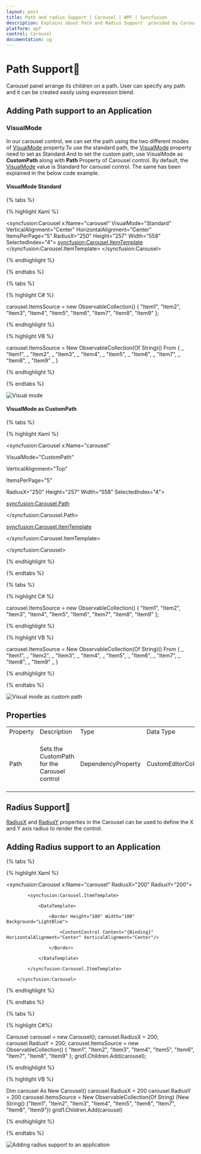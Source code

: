 ```yaml
---
layout: post
title: Path and radius Support | Carousel | WPF | Syncfusion
description: Explains about Path and Radius Support  provided by Carousel control for WPF
platform: wpf
control: Carousel
documentation: ug
---
```


# Path Support

Carousel panel arrange its children on a path. User can specify any path and it can be created easily using expression blend.

## Adding Path support to an Application

### VisualMode

In our carousel control, we can set the path using the two different modes of [VisualMode](https://help.syncfusion.com/cr/wpf/Syncfusion.Shared.Wpf~Syncfusion.Windows.Shared.Carousel~VisualMode.html) property.To use the standard path, the [VisualMode](https://help.syncfusion.com/cr/wpf/Syncfusion.Shared.Wpf~Syncfusion.Windows.Shared.Carousel~VisualMode.html) property need to set as Standard.And to set the custom path, use VisualMode as **CustomPath** along with **Path** Property of Carousel control. By default, the [VisualMode](https://help.syncfusion.com/cr/wpf/Syncfusion.Shared.Wpf~Syncfusion.Windows.Shared.Carousel~VisualMode.html) value is Standard for carousel control. The same has been explained in the below code example.

#### VisualMode Standard


{% tabs %}

{% highlight Xaml %}

<syncfusion:Carousel x:Name="carousel"
VisualMode="Standard"
VerticalAlignment="Center"
HorizontalAlignment="Center"
ItemsPerPage="5"
RadiusX="250" Height="257" Width="558" SelectedIndex="4">
<syncfusion:Carousel.ItemTemplate>
<DataTemplate>
<Border Height="100" Width="100" Background="LightBlue">
<ContentControl Content="{Binding}" HorizontalAlignment="Center" VerticalAlignment="Center"/>
</Border>
</DataTemplate>
</syncfusion:Carousel.ItemTemplate>
</syncfusion:Carousel>

{% endhighlight %}

{% endtabs %}

{% tabs %}

{% highlight C# %}

carousel.ItemsSource = new ObservableCollection<string>() { "Item1", "Item2", "Item3", "Item4", "Item5", "Item6", "Item7", "Item8", "Item9" };


{% endhighlight %}

{% highlight VB %}

carousel.ItemsSource = New ObservableCollection(Of String)() From { _
	"Item1", _
	"Item2", _
	"Item3", _
	"Item4", _
	"Item5", _
	"Item6", _
	"Item7", _
	"Item8", _
	"Item9" _
}

{% endhighlight %}

{% endtabs %}

![Visual mode](customization_images/StandardVisualMode.jpeg)

#### VisualMode as CustomPath

{% tabs %}

{% highlight Xaml %}

<syncfusion:Carousel x:Name="carousel"   

VisualMode="CustomPath"

VerticalAlignment="Top"

ItemsPerPage="5"

RadiusX="250" Height="257" Width="558" SelectedIndex="4">

<syncfusion:Carousel.Path>

<Path Data="M0,300 L600,300" Stroke="Blue" StrokeThickness="2" HorizontalAlignment="Stretch" VerticalAlignment="Stretch"/>

</syncfusion:Carousel.Path>

<syncfusion:Carousel.ItemTemplate>

<DataTemplate>

<Border Height="100" Width="100" Background="LightBlue">

<ContentControl Content="{Binding}" HorizontalAlignment="Center" VerticalAlignment="Center"/>

</Border>

</DataTemplate>

</syncfusion:Carousel.ItemTemplate>

</syncfusion:Carousel>

{% endhighlight %}

{% endtabs %}

{% tabs %}

{% highlight C# %}

carousel.ItemsSource = new ObservableCollection<string>() { "Item1", "Item2", "Item3", "Item4", "Item5", "Item6", "Item7", "Item8", "Item9" };


{% endhighlight %}

{% highlight VB %}

carousel.ItemsSource = New ObservableCollection(Of String)() From { _
	"Item1", _
	"Item2", _
	"Item3", _
	"Item4", _
	"Item5", _
	"Item6", _
	"Item7", _
	"Item8", _
	"Item9" _
}

{% endhighlight %}

{% endtabs %}

![Visual mode as custom path](customization_images/CustomVisualMode.jpeg)


## Properties

<table>
<tr>
<td>
Property<br/><br/></td><td>
Description<br/><br/></td><td>
Type<br/><br/></td><td>
Data Type<br/><br/></td></tr>
<tr>
<td>
Path<br/><br/></td><td>
Sets the CustomPath for the Carousel control<br/><br/></td><td>
DependencyProperty<br/><br/></td><td>
CustomEditorCollection<br/><br/></td></tr>
</table>

## Radius Support

[RadiusX](https://help.syncfusion.com/cr/wpf/Syncfusion.Shared.Wpf~Syncfusion.Windows.Shared.Carousel~RadiusX.html) and [RadiusY](https://help.syncfusion.com/cr/wpf/Syncfusion.Shared.Wpf~Syncfusion.Windows.Shared.Carousel~RadiusY.html) properties in the Carousel can be used to define the X and Y axis radius to render the control.

## Adding Radius support to an Application

{% tabs %}

{% highlight Xaml %}

<syncfusion:Carousel x:Name="carousel" RadiusX="200" RadiusY="200">
            
            <syncfusion:Carousel.ItemTemplate>

                <DataTemplate>

                    <Border Height="100" Width="100" Background="LightBlue">

                        <ContentControl Content="{Binding}" HorizontalAlignment="Center" VerticalAlignment="Center"/>

                    </Border>

                </DataTemplate>

            </syncfusion:Carousel.ItemTemplate>

        </syncfusion:Carousel>

{% endhighlight %}

{% endtabs %}

{% tabs %}

{% highlight C#%}

Carousel carousel = new Carousel();
carousel.RadiusX = 200;
carousel.RadiusY = 200;
carousel.ItemsSource = new ObservableCollection<string>() { "Item1", "Item2", "Item3", "Item4", "Item5", "Item6", "Item7", "Item8", "Item9" };
grid1.Children.Add(carousel);

{% endhighlight %}

{% highlight VB %}

Dim carousel As New Carousel()
carousel.RadiusX = 200
carousel.RadiusY = 200
carousel.ItemsSource = New ObservableCollection(Of String) (New String() {"Item1", "Item2", "Item3", "Item4", "Item5", "Item6", "Item7", "Item8", "Item9"})
grid1.Children.Add(carousel)

{% endhighlight %}

{% endtabs %}

![Adding radius support to an application](customization_images/radius-support-images.png)

